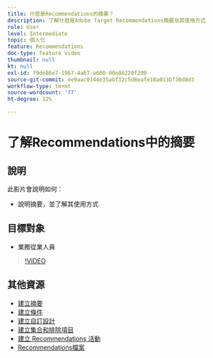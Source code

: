 ```yaml
---
title: 什麼是Recommendations的摘要？
description: 了解什麼是Adobe Target Recommendations摘要及其使用方式
role: User
level: Intermediate
topic: 個人化
feature: Recommendations
doc-type: feature video
thumbnail: null
kt: null
exl-id: f9de86e7-1967-4ab7-a600-00e86220f209
source-git-commit: ee9aac0144e35abf32c5d8eafe10a013bf30d8d3
workflow-type: tm+mt
source-wordcount: '77'
ht-degree: 12%

---
```


# 了解Recommendations中的摘要

## 說明

此影片會說明如何：

* 說明摘要，並了解其使用方式

## 目標對象

* 業務從業人員

>[!VIDEO](https://video.tv.adobe.com/v/27695?quality=12)

## 其他資源

* [建立摘要](create-a-feed.md)
* [建立條件](create-criteria.md)
* [建立自訂設計](create-custom-designs.md)
* [建立集合和排除項目](create-collections-and-exclusions.md)
* [建立 Recommendations 活動](create-a-recommendations-activity.md)
* [Recommendations檔案](https://docs.adobe.com/content/help/en/target/using/recommendations/recommendations.html)
